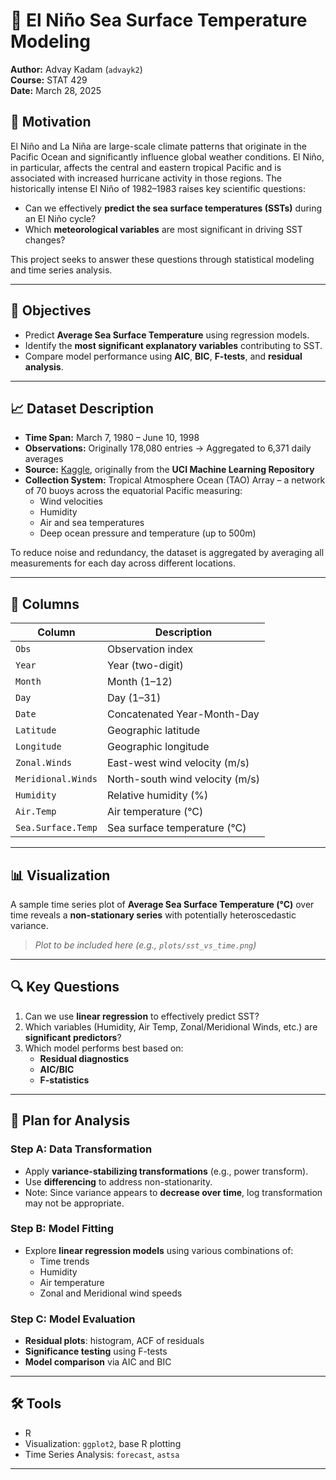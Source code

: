 # 🌊 El Niño Sea Surface Temperature Modeling

**Author:** Advay Kadam (`advayk2`)  
**Course:** STAT 429  
**Date:** March 28, 2025

## 📌 Motivation

El Niño and La Niña are large-scale climate patterns that originate in the Pacific Ocean and significantly influence global weather conditions. El Niño, in particular, affects the central and eastern tropical Pacific and is associated with increased hurricane activity in those regions. The historically intense El Niño of 1982–1983 raises key scientific questions:

- Can we effectively **predict the sea surface temperatures (SSTs)** during an El Niño cycle?
- Which **meteorological variables** are most significant in driving SST changes?

This project seeks to answer these questions through statistical modeling and time series analysis.

---

## 🧭 Objectives

- Predict **Average Sea Surface Temperature** using regression models.
- Identify the **most significant explanatory variables** contributing to SST.
- Compare model performance using **AIC**, **BIC**, **F-tests**, and **residual analysis**.

---

## 📈 Dataset Description

- **Time Span:** March 7, 1980 – June 10, 1998  
- **Observations:** Originally 178,080 entries → Aggregated to 6,371 daily averages  
- **Source:** [Kaggle](https://www.kaggle.com/datasets), originally from the **UCI Machine Learning Repository**  
- **Collection System:** Tropical Atmosphere Ocean (TAO) Array – a network of 70 buoys across the equatorial Pacific measuring:
  - Wind velocities
  - Humidity
  - Air and sea temperatures
  - Deep ocean pressure and temperature (up to 500m)

To reduce noise and redundancy, the dataset is aggregated by averaging all measurements for each day across different locations.

---

## 🧾 Columns

| Column             | Description |
|--------------------|-------------|
| `Obs`              | Observation index |
| `Year`             | Year (two-digit) |
| `Month`            | Month (1–12) |
| `Day`              | Day (1–31) |
| `Date`             | Concatenated Year-Month-Day |
| `Latitude`         | Geographic latitude |
| `Longitude`        | Geographic longitude |
| `Zonal.Winds`      | East-west wind velocity (m/s) |
| `Meridional.Winds` | North-south wind velocity (m/s) |
| `Humidity`         | Relative humidity (%) |
| `Air.Temp`         | Air temperature (°C) |
| `Sea.Surface.Temp` | Sea surface temperature (°C) |

---

## 📊 Visualization

A sample time series plot of **Average Sea Surface Temperature (°C)** over time reveals a **non-stationary series** with potentially heteroscedastic variance.

> _Plot to be included here (e.g., `plots/sst_vs_time.png`)_

---

## 🔍 Key Questions

1. Can we use **linear regression** to effectively predict SST?
2. Which variables (Humidity, Air Temp, Zonal/Meridional Winds, etc.) are **significant predictors**?
3. Which model performs best based on:
   - **Residual diagnostics**
   - **AIC/BIC**
   - **F-statistics**

---

## 🔬 Plan for Analysis

### Step A: Data Transformation
- Apply **variance-stabilizing transformations** (e.g., power transform).
- Use **differencing** to address non-stationarity.
- Note: Since variance appears to **decrease over time**, log transformation may not be appropriate.

### Step B: Model Fitting
- Explore **linear regression models** using various combinations of:
  - Time trends
  - Humidity
  - Air temperature
  - Zonal and Meridional wind speeds

### Step C: Model Evaluation
- **Residual plots**: histogram, ACF of residuals
- **Significance testing** using F-tests
- **Model comparison** via AIC and BIC

---

## 🛠️ Tools

- R
- Visualization: `ggplot2`, base R plotting
- Time Series Analysis: `forecast`, `astsa`

---

